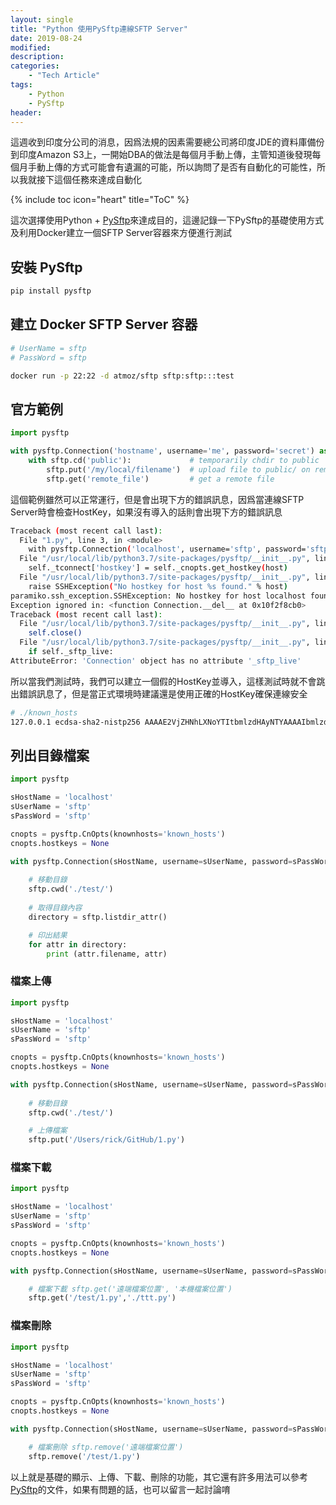 ```yaml
---
layout: single
title: "Python 使用PySftp連線SFTP Server"
date: 2019-08-24
modified:
description:
categories:
    - "Tech Article"
tags:
    - Python
    - PySftp
header:
---
```


這週收到印度分公司的消息，因爲法規的因素需要總公司將印度JDE的資料庫備份到印度Amazon S3上，一開始DBA的做法是每個月手動上傳，主管知道後發現每個月手動上傳的方式可能會有遺漏的可能，所以詢問了是否有自動化的可能性，所以我就接下這個任務來達成自動化

<!-- Table of Contents -->
{% include toc icon="heart" title="ToC" %}

這次選擇使用Python + [PySftp](https://pysftp.readthedocs.io/en/release_0.2.9/)來達成目的，這邊記錄一下PySftp的基礎使用方式及利用Docker建立一個SFTP Server容器來方便進行測試

## 安裝 PySftp
```sh
pip install pysftp
```

## 建立 Docker SFTP Server 容器
```sh
# UserName = sftp
# PassWord = sftp

docker run -p 22:22 -d atmoz/sftp sftp:sftp:::test
```

## 官方範例
```python
import pysftp

with pysftp.Connection('hostname', username='me', password='secret') as sftp:
    with sftp.cd('public'):             # temporarily chdir to public
        sftp.put('/my/local/filename')  # upload file to public/ on remote
        sftp.get('remote_file')         # get a remote file
```

這個範例雖然可以正常運行，但是會出現下方的錯誤訊息，因爲當連線SFTP Server時會檢查HostKey，如果沒有導入的話則會出現下方的錯誤訊息

```sh
Traceback (most recent call last):
  File "1.py", line 3, in <module>
    with pysftp.Connection('localhost', username='sftp', password='sftp') as sftp:
  File "/usr/local/lib/python3.7/site-packages/pysftp/__init__.py", line 132, in __init__
    self._tconnect['hostkey'] = self._cnopts.get_hostkey(host)
  File "/usr/local/lib/python3.7/site-packages/pysftp/__init__.py", line 71, in get_hostkey
    raise SSHException("No hostkey for host %s found." % host)
paramiko.ssh_exception.SSHException: No hostkey for host localhost found.
Exception ignored in: <function Connection.__del__ at 0x10f2f8cb0>
Traceback (most recent call last):
  File "/usr/local/lib/python3.7/site-packages/pysftp/__init__.py", line 1013, in __del__
    self.close()
  File "/usr/local/lib/python3.7/site-packages/pysftp/__init__.py", line 784, in close
    if self._sftp_live:
AttributeError: 'Connection' object has no attribute '_sftp_live'
```

所以當我們測試時，我們可以建立一個假的HostKey並導入，這樣測試時就不會跳出錯誤訊息了，但是當正式環境時建議還是使用正確的HostKey確保連線安全

```sh
# ./known_hosts
127.0.0.1 ecdsa-sha2-nistp256 AAAAE2VjZHNhLXNoYTItbmlzdHAyNTYAAAAIbmlzdHAyNTYAAABBBBUATNpl42C0DIihcIp1IolH+X8e/qHe3PEM6uh0qPdXJmjaH+RMjb2ldh5dAl7l7/a6LPecHHHWOwDYhmRv68M=
```

## 列出目錄檔案
```python
import pysftp

sHostName = 'localhost'
sUserName = 'sftp'
sPassWord = 'sftp'

cnopts = pysftp.CnOpts(knownhosts='known_hosts')
cnopts.hostkeys = None

with pysftp.Connection(sHostName, username=sUserName, password=sPassWord, cnopts=cnopts) as sftp:
    
    # 移動目錄
    sftp.cwd('./test/')
    
    # 取得目錄內容
    directory = sftp.listdir_attr()

    # 印出結果
    for attr in directory:
        print (attr.filename, attr)
```

### 檔案上傳
```python
import pysftp

sHostName = 'localhost'
sUserName = 'sftp'
sPassWord = 'sftp'

cnopts = pysftp.CnOpts(knownhosts='known_hosts')
cnopts.hostkeys = None

with pysftp.Connection(sHostName, username=sUserName, password=sPassWord, cnopts=cnopts) as sftp:
    
    # 移動目錄
    sftp.cwd('./test/')

    # 上傳檔案
    sftp.put('/Users/rick/GitHub/1.py')
```

### 檔案下載
```python
import pysftp

sHostName = 'localhost'
sUserName = 'sftp'
sPassWord = 'sftp'

cnopts = pysftp.CnOpts(knownhosts='known_hosts')
cnopts.hostkeys = None

with pysftp.Connection(sHostName, username=sUserName, password=sPassWord, cnopts=cnopts) as sftp:

    # 檔案下載 sftp.get('遠端檔案位置', '本機檔案位置')
    sftp.get('/test/1.py','./ttt.py')
```

### 檔案刪除
```python
import pysftp

sHostName = 'localhost'
sUserName = 'sftp'
sPassWord = 'sftp'

cnopts = pysftp.CnOpts(knownhosts='known_hosts')
cnopts.hostkeys = None

with pysftp.Connection(sHostName, username=sUserName, password=sPassWord, cnopts=cnopts) as sftp:

    # 檔案刪除 sftp.remove('遠端檔案位置')
    sftp.remove('/test/1.py')
```

以上就是基礎的顯示、上傳、下載、刪除的功能，其它還有許多用法可以參考[PySftp](https://pysftp.readthedocs.io/en/release_0.2.9/)的文件，如果有問題的話，也可以留言一起討論唷
